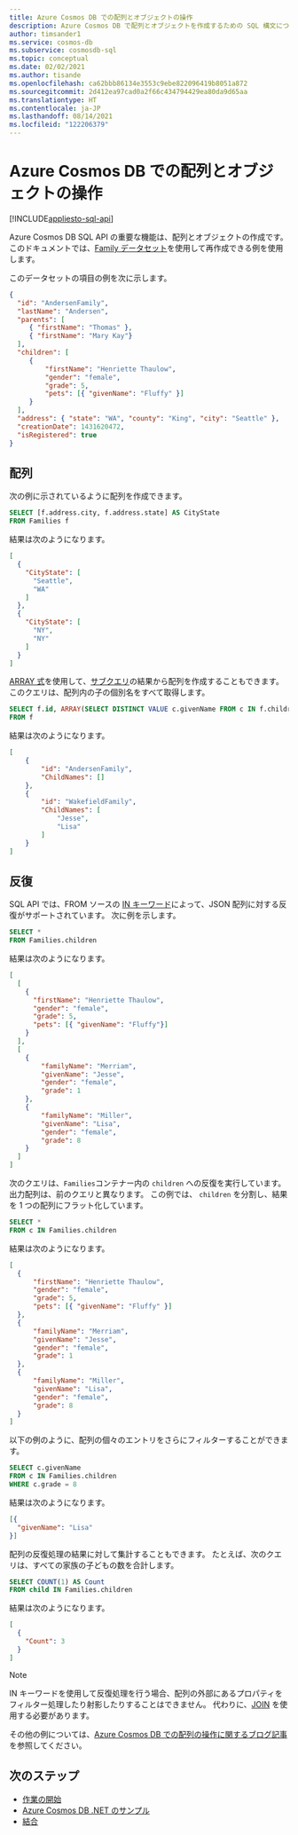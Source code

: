 ```yaml
---
title: Azure Cosmos DB での配列とオブジェクトの操作
description: Azure Cosmos DB で配列とオブジェクトを作成するための SQL 構文について説明します。 またこの記事では、配列オブジェクトに対して操作を実行するいくつかの例も示します
author: timsander1
ms.service: cosmos-db
ms.subservice: cosmosdb-sql
ms.topic: conceptual
ms.date: 02/02/2021
ms.author: tisande
ms.openlocfilehash: ca62bbb86134e3553c9ebe822096419b8051a872
ms.sourcegitcommit: 2d412ea97cad0a2f66c434794429ea80da9d65aa
ms.translationtype: HT
ms.contentlocale: ja-JP
ms.lasthandoff: 08/14/2021
ms.locfileid: "122206379"
---
```

# <a name="working-with-arrays-and-objects-in-azure-cosmos-db"></a>Azure Cosmos DB での配列とオブジェクトの操作
[!INCLUDE[appliesto-sql-api](../includes/appliesto-sql-api.md)]

Azure Cosmos DB SQL API の重要な機能は、配列とオブジェクトの作成です。 このドキュメントでは、[Family データセット](sql-query-getting-started.md#upload-sample-data)を使用して再作成できる例を使用します。

このデータセットの項目の例を次に示します。

```json
{
  "id": "AndersenFamily",
  "lastName": "Andersen",
  "parents": [
     { "firstName": "Thomas" },
     { "firstName": "Mary Kay"}
  ],
  "children": [
     {
         "firstName": "Henriette Thaulow",
         "gender": "female",
         "grade": 5,
         "pets": [{ "givenName": "Fluffy" }]
     }
  ],
  "address": { "state": "WA", "county": "King", "city": "Seattle" },
  "creationDate": 1431620472,
  "isRegistered": true
}
```

## <a name="arrays"></a>配列

次の例に示されているように配列を作成できます。

```sql
SELECT [f.address.city, f.address.state] AS CityState
FROM Families f
```

結果は次のようになります。

```json
[
  {
    "CityState": [
      "Seattle",
      "WA"
    ]
  },
  {
    "CityState": [
      "NY", 
      "NY"
    ]
  }
]
```

[ARRAY 式](sql-query-subquery.md#array-expression)を使用して、[サブクエリ](sql-query-subquery.md)の結果から配列を作成することもできます。 このクエリは、配列内の子の個別名をすべて取得します。

```sql
SELECT f.id, ARRAY(SELECT DISTINCT VALUE c.givenName FROM c IN f.children) as ChildNames
FROM f
```

結果は次のようになります。

```json
[
    {
        "id": "AndersenFamily",
        "ChildNames": []
    },
    {
        "id": "WakefieldFamily",
        "ChildNames": [
            "Jesse",
            "Lisa"
        ]
    }
]
```

## <a name="iteration"></a><a id="Iteration"></a>反復

SQL API では、FROM ソースの [IN キーワード](sql-query-keywords.md#in)によって、JSON 配列に対する反復がサポートされています。 次に例を示します。

```sql
SELECT *
FROM Families.children
```

結果は次のようになります。

```json
[
  [
    {
      "firstName": "Henriette Thaulow",
      "gender": "female",
      "grade": 5,
      "pets": [{ "givenName": "Fluffy"}]
    }
  ], 
  [
    {
        "familyName": "Merriam",
        "givenName": "Jesse",
        "gender": "female",
        "grade": 1
    }, 
    {
        "familyName": "Miller",
        "givenName": "Lisa",
        "gender": "female",
        "grade": 8
    }
  ]
]
```

次のクエリは、`Families`コンテナー内の `children` への反復を実行しています。 出力配列は、前のクエリと異なります。 この例では、 `children` を分割し、結果を 1 つの配列にフラット化しています。  

```sql
SELECT *
FROM c IN Families.children
```

結果は次のようになります。

```json
[
  {
      "firstName": "Henriette Thaulow",
      "gender": "female",
      "grade": 5,
      "pets": [{ "givenName": "Fluffy" }]
  },
  {
      "familyName": "Merriam",
      "givenName": "Jesse",
      "gender": "female",
      "grade": 1
  },
  {
      "familyName": "Miller",
      "givenName": "Lisa",
      "gender": "female",
      "grade": 8
  }
]
```

以下の例のように、配列の個々のエントリをさらにフィルターすることができます。

```sql
SELECT c.givenName
FROM c IN Families.children
WHERE c.grade = 8
```

結果は次のようになります。

```json
[{
  "givenName": "Lisa"
}]
```

配列の反復処理の結果に対して集計することもできます。 たとえば、次のクエリは、すべての家族の子どもの数を合計します。

```sql
SELECT COUNT(1) AS Count
FROM child IN Families.children
```

結果は次のようになります。

```json
[
  {
    "Count": 3
  }
]
```

> [!NOTE]
> IN キーワードを使用して反復処理を行う場合、配列の外部にあるプロパティをフィルター処理したり射影したりすることはできません。 代わりに、[JOIN](sql-query-join.md) を使用する必要があります。

その他の例については、[Azure Cosmos DB での配列の操作に関するブログ記事](https://devblogs.microsoft.com/cosmosdb/understanding-how-to-query-arrays-in-azure-cosmos-db/)を参照してください。

## <a name="next-steps"></a>次のステップ

- [作業の開始](sql-query-getting-started.md)
- [Azure Cosmos DB .NET のサンプル](https://github.com/Azure/azure-cosmos-dotnet-v3)
- [結合](sql-query-join.md)
